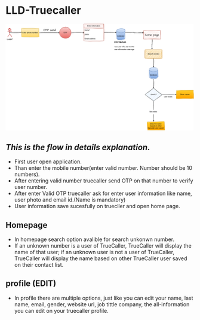 # LLD-Truecaller

![LLD](https://github.com/Bhaveshkadam/Truecaller/blob/main/LLD/LLD-FLOW.drawio.png)

## ***This is the flow in details explanation.***

* First user open application.
* Than enter the mobile number(enter valid number. Number should be 10 numbers).
* After entering valid number truecaller send OTP on that number to verify user number.
* After enter Valid OTP truecaller ask for enter user information like name, user photo and email id.(Name is mandatory)
* User information save sucesfully on truecller and open home page.

## Homepage 

* In homepage search option avalible for search unkonwn number.
* If an unknown number is a user of TrueCaller, TrueCaller will display the name of that user; if an unknown user is not a user of TrueCaller, TrueCaller will display the name based on other TrueCaller user saved on their contact list.

## profile (EDIT)
* In profile there are multiple options, just like you can edit your name, last name, email, gender, website url, job tittle company, the all-information you can edit on your truecaller profile.
